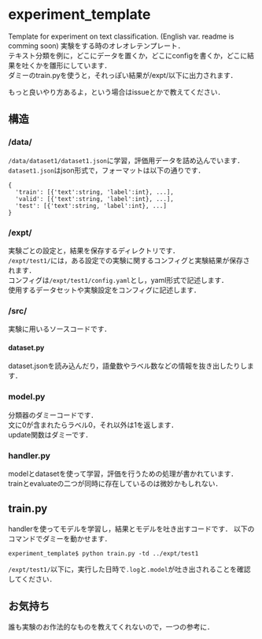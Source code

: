 # experiment_template
Template for experiment on text classification.
(English var. readme is comming soon)
実験をする時のオレオレテンプレート．  
テキスト分類を例に，どこにデータを置くか，どこにconfigを書くか，どこに結果を吐くかを雛形にしています．  
ダミーのtrain.pyを使うと，それっぽい結果が/expt/以下に出力されます．  
  
もっと良いやり方あるよ，という場合はissueとかで教えてください．  

## 構造
### /data/
`/data/dataset1/dataset1.json`に学習，評価用データを詰め込んでいます．  
`dataset1.json`はjson形式で，フォーマットは以下の通りです．  
```
{
  'train': [{'text':string, 'label':int}, ...],
  'valid': [{'text':string, 'label':int}, ...],
  'test': [{'text':string, 'label':int}, ...]
}
```

### /expt/
実験ごとの設定と，結果を保存するディレクトリです．  
`/expt/test1/`には，ある設定での実験に関するコンフィグと実験結果が保存されます．  
コンフィグは`/expt/test1/config.yaml`とし，yaml形式で記述します．  
使用するデータセットや実験設定をコンフィグに記述します．  

### /src/
実験に用いるソースコードです．  
#### dataset.py
dataset.jsonを読み込んだり，語彙数やラベル数などの情報を抜き出したりします．  
### model.py
分類器のダミーコードです．    
文に0が含まれたらラベル0，それ以外は1を返します．  
update関数はダミーです．  
### handler.py
modelとdatasetを使って学習，評価を行うための処理が書かれています．  
trainとevaluateの二つが同時に存在しているのは微妙かもしれない．  
## train.py
handlerを使ってモデルを学習し，結果とモデルを吐き出すコードです．
以下のコマンドでダミーを動かせます．
```
experiment_template$ python train.py -td ../expt/test1
```
`/expt/test1/`以下に，実行した日時で`.log`と`.model`が吐き出されることを確認してください．

## お気持ち
誰も実験のお作法的なものを教えてくれないので，一つの参考に．
